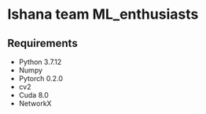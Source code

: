 # Ishana team ML_enthusiasts

## Requirements
* Python 3.7.12
* Numpy
* Pytorch 0.2.0
* cv2
* Cuda 8.0
* NetworkX
